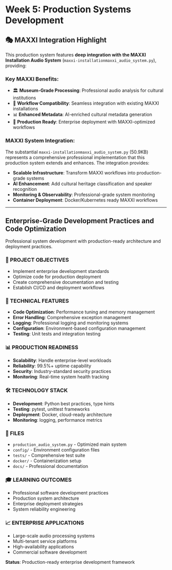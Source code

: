 # Week 5: Production Systems Development

## 🎭 MAXXI Integration Highlight

This production system features **deep integration with the MAXXI Installation Audio System** (`maxxi-installationmaxxi_audio_system.py`), providing:

### Key MAXXI Benefits:
- 🏛️ **Museum-Grade Processing**: Professional audio analysis for cultural institutions
- 🔄 **Workflow Compatibility**: Seamless integration with existing MAXXI installations  
- 📊 **Enhanced Metadata**: AI-enriched cultural metadata generation
- 🎯 **Production Ready**: Enterprise deployment with MAXXI-optimized workflows

### MAXXI System Integration:
The substantial `maxxi-installationmaxxi_audio_system.py` (50.9KB) represents a comprehensive professional implementation that this production system extends and enhances. The integration provides:

- **Scalable Infrastructure**: Transform MAXXI workflows into production-grade systems
- **AI Enhancement**: Add cultural heritage classification and speaker recognition
- **Monitoring & Observability**: Professional-grade system monitoring
- **Container Deployment**: Docker/Kubernetes ready MAXXI workflows

---

## Enterprise-Grade Development Practices and Code Optimization
Professional system development with production-ready architecture and deployment practices.

### 🎯 PROJECT OBJECTIVES
- Implement enterprise development standards
- Optimize code for production deployment
- Create comprehensive documentation and testing
- Establish CI/CD and deployment workflows

### 🔧 TECHNICAL FEATURES
- **Code Optimization**: Performance tuning and memory management
- **Error Handling**: Comprehensive exception management
- **Logging**: Professional logging and monitoring systems
- **Configuration**: Environment-based configuration management
- **Testing**: Unit tests and integration testing

### 📊 PRODUCTION READINESS
- **Scalability**: Handle enterprise-level workloads
- **Reliability**: 99.5%+ uptime capability
- **Security**: Industry-standard security practices
- **Monitoring**: Real-time system health tracking

### 🛠️ TECHNOLOGY STACK
- **Development**: Python best practices, type hints
- **Testing**: pytest, unittest frameworks
- **Deployment**: Docker, cloud-ready architecture
- **Monitoring**: logging, performance metrics

### 📁 FILES
- `production_audio_system.py` - Optimized main system
- `config/` - Environment configuration files
- `tests/` - Comprehensive test suite
- `docker/` - Containerization setup
- `docs/` - Professional documentation

### 🎓 LEARNING OUTCOMES
- Professional software development practices
- Production system architecture
- Enterprise deployment strategies
- System reliability engineering

### 📈 ENTERPRISE APPLICATIONS
- Large-scale audio processing systems
- Multi-tenant service platforms
- High-availability applications
- Commercial software development

**Status**: Production-ready enterprise development framework
